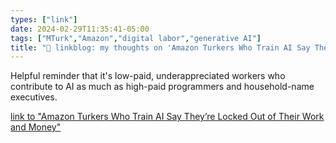 ```yaml
---
types: ["link"]
date: 2024-02-29T11:35:41-05:00
tags: ["MTurk","Amazon","digital labor","generative AI"]
title: "🔗 linkblog: my thoughts on 'Amazon Turkers Who Train AI Say They’re Locked Out of Their Work and Money'"
---
```

Helpful reminder that it's low-paid, underappreciated workers who contribute to AI as much as high-paid programmers and household-name executives.

[link to "Amazon Turkers Who Train AI Say They’re Locked Out of Their Work and Money"](https://www.404media.co/amazon-turkers-who-train-ai-say-theyre-locked-out-of-their-work-and-money/)
